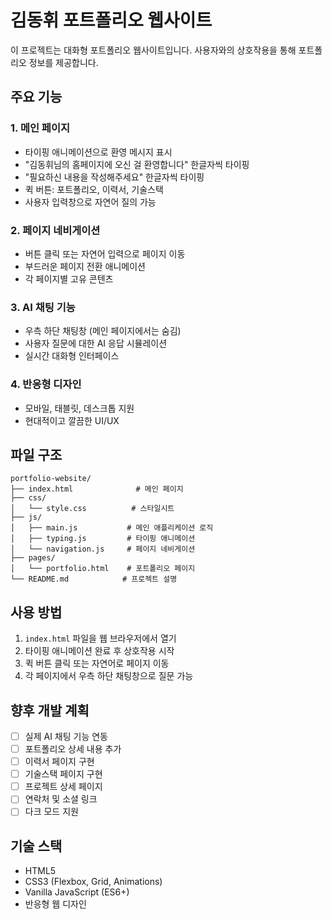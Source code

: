 # 김동휘 포트폴리오 웹사이트

이 프로젝트는 대화형 포트폴리오 웹사이트입니다. 사용자와의 상호작용을 통해 포트폴리오 정보를 제공합니다.

## 주요 기능

### 1. 메인 페이지
- 타이핑 애니메이션으로 환영 메시지 표시
- "김동휘님의 홈페이지에 오신 걸 환영합니다" 한글자씩 타이핑
- "필요하신 내용을 작성해주세요" 한글자씩 타이핑
- 퀵 버튼: 포트폴리오, 이력서, 기술스택
- 사용자 입력창으로 자연어 질의 가능

### 2. 페이지 네비게이션
- 버튼 클릭 또는 자연어 입력으로 페이지 이동
- 부드러운 페이지 전환 애니메이션
- 각 페이지별 고유 콘텐츠

### 3. AI 채팅 기능
- 우측 하단 채팅창 (메인 페이지에서는 숨김)
- 사용자 질문에 대한 AI 응답 시뮬레이션
- 실시간 대화형 인터페이스

### 4. 반응형 디자인
- 모바일, 태블릿, 데스크톱 지원
- 현대적이고 깔끔한 UI/UX

## 파일 구조

```
portfolio-website/
├── index.html              # 메인 페이지
├── css/
│   └── style.css          # 스타일시트
├── js/
│   ├── main.js           # 메인 애플리케이션 로직
│   ├── typing.js         # 타이핑 애니메이션
│   └── navigation.js     # 페이지 네비게이션
├── pages/
│   └── portfolio.html    # 포트폴리오 페이지
└── README.md            # 프로젝트 설명
```

## 사용 방법

1. `index.html` 파일을 웹 브라우저에서 열기
2. 타이핑 애니메이션 완료 후 상호작용 시작
3. 퀵 버튼 클릭 또는 자연어로 페이지 이동
4. 각 페이지에서 우측 하단 채팅창으로 질문 가능

## 향후 개발 계획

- [ ] 실제 AI 채팅 기능 연동
- [ ] 포트폴리오 상세 내용 추가
- [ ] 이력서 페이지 구현
- [ ] 기술스택 페이지 구현
- [ ] 프로젝트 상세 페이지
- [ ] 연락처 및 소셜 링크
- [ ] 다크 모드 지원

## 기술 스택

- HTML5
- CSS3 (Flexbox, Grid, Animations)
- Vanilla JavaScript (ES6+)
- 반응형 웹 디자인
